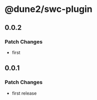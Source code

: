 # @dune2/swc-plugin

## 0.0.2

### Patch Changes

- first

## 0.0.1

### Patch Changes

- first release
